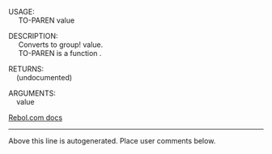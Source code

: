 USAGE:  
&nbsp;&nbsp;&nbsp;&nbsp;&nbsp;TO-PAREN&nbsp;value&nbsp;  
  
DESCRIPTION:  
&nbsp;&nbsp;&nbsp;&nbsp;&nbsp;Converts&nbsp;to&nbsp;group!&nbsp;value.  
&nbsp;&nbsp;&nbsp;&nbsp;&nbsp;TO-PAREN&nbsp;is&nbsp;a&nbsp;function&nbsp;.  
  
RETURNS:  
&nbsp;&nbsp;&nbsp;&nbsp;(undocumented)  
  
ARGUMENTS:  
&nbsp;&nbsp;&nbsp;&nbsp;value  

[Rebol.com docs](http://www.rebol.com/r3/docs/functions/to-paren.html)
___
Above this line is autogenerated. Place user comments below.